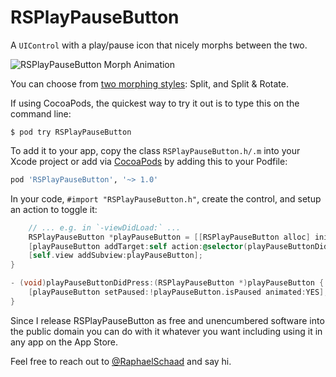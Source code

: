 # RSPlayPauseButton

A `UIControl` with a play/pause icon that nicely morphs between the two.

![RSPlayPauseButton Morph Animation](https://raw.githubusercontent.com/raphaelschaad/RSPlayPauseButton/master/Images/rsplaypausebutton-morph-animation.gif)

You can choose from [two morphing styles](http://vimeo.com/raphaelschaad/rsplaypausebutton): Split, and Split & Rotate.

If using CocoaPods, the quickest way to try it out is to type this on the command line:

```shell
$ pod try RSPlayPauseButton
```

To add it to your app, copy the class `RSPlayPauseButton.h/.m` into your Xcode project or add via [CocoaPods](http://cocoapods.org) by adding this to your Podfile:

```ruby
pod 'RSPlayPauseButton', '~> 1.0'
```

In your code, `#import "RSPlayPauseButton.h"`, create the control, and setup an action to toggle it:

```objective-c
	// ... e.g. in `-viewDidLoad:` ...
    RSPlayPauseButton *playPauseButton = [[RSPlayPauseButton alloc] init];
    [playPauseButton addTarget:self action:@selector(playPauseButtonDidPress:) forControlEvents:UIControlEventTouchUpInside];
    [self.view addSubview:playPauseButton];
}

- (void)playPauseButtonDidPress:(RSPlayPauseButton *)playPauseButton {
    [playPauseButton setPaused:!playPauseButton.isPaused animated:YES];
}
```

Since I release RSPlayPauseButton as free and unencumbered software into the public domain you can do with it whatever you want including using it in any app on the App Store.

Feel free to reach out to [@RaphaelSchaad](https://twitter.com/raphaelschaad) and say hi.
